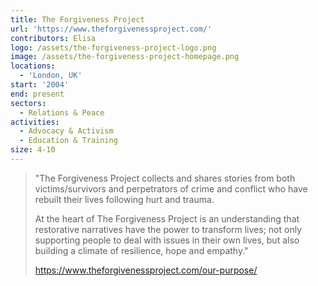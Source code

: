 ```yaml
---
title: The Forgiveness Project
url: 'https://www.theforgivenessproject.com/'
contributors: Elisa
logo: /assets/the-forgiveness-project-logo.png
image: /assets/the-forgiveness-project-homepage.png
locations:
  - 'London, UK'
start: '2004'
end: present
sectors:
  - Relations & Peace
activities:
  - Advocacy & Activism
  - Education & Training
size: 4-10
---
```

> "The Forgiveness Project collects and shares stories from both victims/survivors and perpetrators of crime and conflict who have rebuilt their lives following hurt and trauma.
> 
> At the heart of The Forgiveness Project is an understanding that restorative narratives have the power to transform lives; not only supporting people to deal with issues in their own lives, but also building a climate of resilience, hope and empathy."
> 
> https://www.theforgivenessproject.com/our-purpose/
